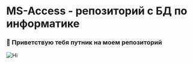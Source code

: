 # MS-Access - репозиторий с БД по информатике

### 👋 Приветствую тебя путник на моем репозиторий
![Hi](https://images.unsplash.com/photo-1520453803296-c39eabe2dab4?ixlib=rb-4.0.3&ixid=MnwxMjA3fDB8MHxwaG90by1wYWdlfHx8fGVufDB8fHx8&auto=format&fit=crop&w=1425&q=80, "👋Hi")
